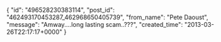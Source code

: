  {
   "id": "496528230383114",
   "post_id": "462493170453287_462968650405739",
   "from_name": "Pete Daoust",
   "message": "Amway....long lasting scam..???",
   "created_time": "2013-03-26T22:17:17+0000"
 }
